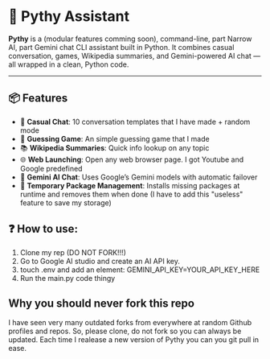 # 🧠 Pythy Assistant

**Pythy** is a (modular features comming soon), command-line, part Narrow AI, part Gemini chat CLI assistant built in Python. It combines casual conversation, games, Wikipedia summaries, and Gemini-powered AI chat — all wrapped in a clean, Python code.

---

## 📦 Features

- 💬 **Casual Chat**: 10 conversation templates that I have made + random mode
- 🎯 **Guessing Game**: An simple guessing game that I made
- 📚 **Wikipedia Summaries**: Quick info lookup on any topic
- 🌐 **Web Launching**: Open any web browser page. I got Youtube and Google predefined
- 🤖 **Gemini AI Chat**: Uses Google’s Gemini models with automatic failover
- 🧹 **Temporary Package Management**: Installs missing packages at runtime and removes them when done (I have to add this "useless" feature to save my storage)

## ❓  How to use:
1. Clone my rep (DO NOT FORK!!!)
2. Go to Google AI studio and create an AI API key.
3. touch .env and add an element: GEMINI_API_KEY=YOUR_API_KEY_HERE
4. Run the main.py code thingy

## Why you should never fork this repo
I have seen very many outdated forks from everywhere at random Github profiles and repos. So, please clone, do not fork so you can always be updated. Each time I realease a new version of Pythy you can you git pull in ease.

